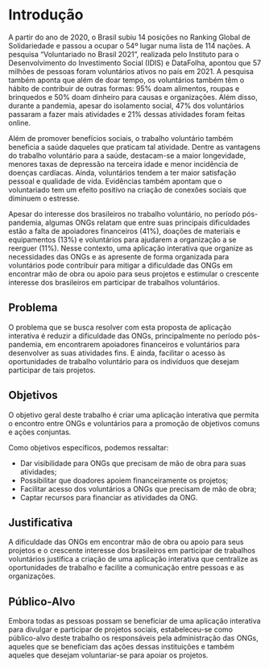 # Introdução

<p>A partir do ano de 2020, o Brasil subiu 14 posições no Ranking Global de Solidariedade e passou a ocupar o 54º lugar numa lista de 114 nações. A pesquisa “Voluntariado no Brasil 2021”, realizada pelo Instituto para o Desenvolvimento do Investimento Social (IDIS) e DataFolha, apontou que 57 milhões de pessoas foram voluntários ativos no país em 2021. A pesquisa também aponta que além de doar tempo, os voluntários também têm o hábito de contribuir de outras formas: 95% doam alimentos, roupas e brinquedos e 50% doam dinheiro para causas e organizações. Além disso, durante a pandemia, apesar do isolamento social, 47% dos voluntários passaram a fazer mais atividades e 21% dessas atividades foram feitas online.</p>
<p>Além de promover benefícios sociais, o trabalho voluntário também beneficia a saúde daqueles que praticam tal atividade. Dentre as vantagens do trabalho voluntário para a saúde, destacam-se a maior longevidade, menores taxas de depressão na terceira idade e menor incidência de doenças cardíacas. Ainda, voluntários tendem a ter maior satisfação pessoal e qualidade de vida. Evidências também apontam que o voluntariado tem um efeito positivo na criação de conexões sociais que diminuem o estresse.</p>
<p>Apesar do interesse dos brasileiros no trabalho voluntário, no período pós-pandemia, algumas ONGs relatam que entre suas principais dificuldades estão a falta de apoiadores financeiros (41%), doações de materiais e equipamentos (13%) e voluntários para ajudarem a organização a se reerguer (11%). Nesse contexto, uma aplicação interativa que organize as necessidades das ONGs e as apresente de forma organizada para voluntários pode contribuir para mitigar a dificuldade das ONGs em encontrar mão de obra ou apoio para seus projetos e estimular o crescente interesse dos brasileiros em participar de trabalhos voluntários.</p>

## Problema

O problema que se busca resolver com esta proposta de aplicação interativa é reduzir a dificuldade das ONGs, principalmente no período pós-pandemia, em encontrarem apoiadores financeiros e voluntários para desenvolver as suas atividades fins. E ainda, facilitar o acesso às oportunidades de trabalho voluntário para os indivíduos que desejam participar de tais projetos.

## Objetivos

O objetivo geral deste trabalho é criar uma aplicação interativa que permita o encontro entre ONGs e voluntários para a promoção de objetivos comuns e ações conjuntas.

Como objetivos específicos, podemos ressaltar:

- Dar visibilidade para ONGs que precisam de mão de obra para suas atividades;
- Possibilitar que doadores apoiem financeiramente os projetos;
- Facilitar acesso dos voluntários a ONGs que precisam de mão de obra;
- Captar recursos para financiar as atividades da ONG.

## Justificativa

A dificuldade das ONGs em encontrar mão de obra ou apoio para seus projetos e o crescente interesse dos brasileiros em participar de trabalhos voluntários justifica a criação de uma aplicação interativa que centralize as oportunidades de trabalho e facilite a comunicação entre pessoas e as organizações.

## Público-Alvo

Embora todas as pessoas possam se beneficiar de uma aplicação interativa para divulgar e participar de projetos sociais, estabeleceu-se como público-alvo deste trabalho os responsáveis pela administração das ONGs, aqueles que se beneficiam das ações dessas instituições e também aqueles que desejam voluntariar-se para apoiar os projetos.
